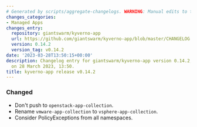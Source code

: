 ```yaml
---
# Generated by scripts/aggregate-changelogs. WARNING: Manual edits to this files will be overwritten.
changes_categories:
- Managed Apps
changes_entry:
  repository: giantswarm/kyverno-app
  url: https://github.com/giantswarm/kyverno-app/blob/master/CHANGELOG.md#0142---2023-03-28
  version: 0.14.2
  version_tag: v0.14.2
date: '2023-03-28T13:50:15+00:00'
description: Changelog entry for giantswarm/kyverno-app version 0.14.2, published
  on 28 March 2023, 13:50.
title: kyverno-app release v0.14.2
---
```


### Changed
- Don't push to `openstack-app-collection`.
- Rename `vmware-app-collection` to `vsphere-app-collection`.
- Consider PolicyExceptions from all namespaces.
